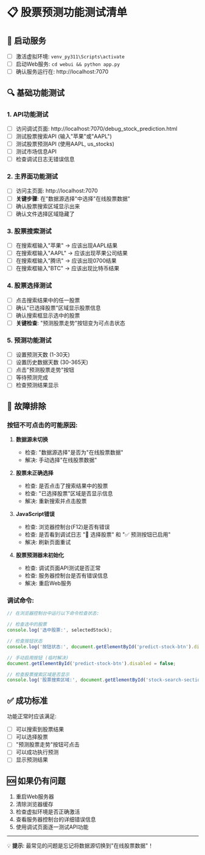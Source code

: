 # 📋 股票预测功能测试清单

## 🚀 启动服务
- [ ] 激活虚拟环境: `venv_py311\Scripts\activate`
- [ ] 启动Web服务: `cd webui && python app.py`
- [ ] 确认服务运行在: http://localhost:7070

## 🔍 基础功能测试

### 1. API功能测试
- [ ] 访问调试页面: http://localhost:7070/debug_stock_prediction.html
- [ ] 测试股票搜索API (输入"苹果"或"AAPL")
- [ ] 测试股票预测API (使用AAPL, us_stocks)
- [ ] 测试市场信息API
- [ ] 检查调试日志无错误信息

### 2. 主界面功能测试
- [ ] 访问主页面: http://localhost:7070
- [ ] **关键步骤**: 在"数据源选择"中选择"在线股票数据"
- [ ] 确认股票搜索区域显示出来
- [ ] 确认文件选择区域隐藏了

### 3. 股票搜索测试
- [ ] 在搜索框输入"苹果" → 应该出现AAPL结果
- [ ] 在搜索框输入"AAPL" → 应该出现苹果公司结果  
- [ ] 在搜索框输入"腾讯" → 应该出现0700结果
- [ ] 在搜索框输入"BTC" → 应该出现比特币结果

### 4. 股票选择测试
- [ ] 点击搜索结果中的任一股票
- [ ] 确认"已选择股票"区域显示股票信息
- [ ] 确认搜索框显示选中的股票
- [ ] **关键检查**: "预测股票走势"按钮变为可点击状态

### 5. 预测功能测试
- [ ] 设置预测天数 (1-30天)
- [ ] 设置历史数据天数 (30-365天)
- [ ] 点击"预测股票走势"按钮
- [ ] 等待预测完成
- [ ] 检查预测结果显示

## 🐛 故障排除

### 按钮不可点击的可能原因:

1. **数据源未切换**
   - 检查: "数据源选择"是否为"在线股票数据"
   - 解决: 手动选择"在线股票数据"

2. **股票未正确选择**
   - 检查: 是否点击了搜索结果中的股票
   - 检查: "已选择股票"区域是否显示信息
   - 解决: 重新搜索并点击股票

3. **JavaScript错误**
   - 检查: 浏览器控制台(F12)是否有错误
   - 检查: 是否看到调试日志 "🎯 选择股票" 和 "✅ 预测按钮已启用"
   - 解决: 刷新页面重试

4. **股票预测器未初始化**
   - 检查: 调试页面API测试是否正常
   - 检查: 服务器控制台是否有错误信息
   - 解决: 重启Web服务

### 调试命令:

```javascript
// 在浏览器控制台中运行以下命令检查状态:

// 检查选中的股票
console.log('选中股票:', selectedStock);

// 检查按钮状态  
console.log('按钮状态:', document.getElementById('predict-stock-btn').disabled);

// 手动启用按钮 (临时解决)
document.getElementById('predict-stock-btn').disabled = false;

// 检查股票搜索区域是否显示
console.log('股票搜索区域:', document.getElementById('stock-search-section').style.display);
```

## ✅ 成功标准

功能正常时应该满足:
- [ ] 可以搜索到股票结果
- [ ] 可以选择股票
- [ ] "预测股票走势"按钮可点击
- [ ] 可以成功执行预测
- [ ] 显示预测结果

## 🆘 如果仍有问题

1. 重启Web服务器
2. 清除浏览器缓存
3. 检查虚拟环境是否正确激活
4. 查看服务器控制台的详细错误信息
5. 使用调试页面逐一测试API功能

---

💡 **提示**: 最常见的问题是忘记将数据源切换到"在线股票数据"！